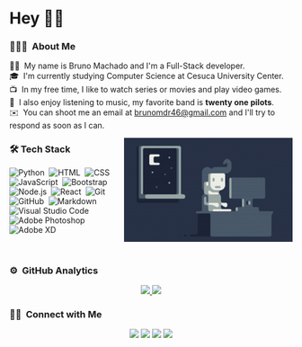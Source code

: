 # Hey 👋🏼

### 👨🏻‍💻 &nbsp;About Me

🧒🏻 &nbsp;My name is Bruno Machado and I'm a Full-Stack developer.\
🎓 &nbsp;I'm currently studying Computer Science at Cesuca University Center.\
📺 &nbsp;In my free time, I like to watch series or movies and play video games.\
🎵 &nbsp;I also enjoy listening to music, my favorite band is **twenty one pilots**.\
✉️ &nbsp;You can shoot me an email at brunomdr46@gmail.com and I'll try to respond as soon as I can.

<img alt="Night Coding" src="https://raw.githubusercontent.com/AVS1508/AVS1508/master/assets/Night-Coding.gif" align="right"/>

### 🛠️ Tech Stack

![Python](https://img.shields.io/badge/-Python-05122A?style=flat&logo=python)&nbsp;
![HTML](https://img.shields.io/badge/-HTML-05122A?style=flat&logo=html5)&nbsp;
![CSS](https://img.shields.io/badge/-CSS-05122A?style=flat&logo=css3&logoColor=1572B6)&nbsp;
![JavaScript](https://img.shields.io/badge/-JavaScript-05122A?style=flat&logo=javascript)&nbsp;
![Bootstrap](https://img.shields.io/badge/-Bootstrap-05122A?style=flat&logo=bootstrap&logoColor=563D7C)&nbsp;\
![Node.js](https://img.shields.io/badge/-Node.js-05122A?style=flat&logo=node.js)&nbsp;
![React](https://img.shields.io/badge/-React-05122A?style=flat&logo=react)&nbsp;
![Git](https://img.shields.io/badge/-Git-05122A?style=flat&logo=git)&nbsp;
![GitHub](https://img.shields.io/badge/-GitHub-05122A?style=flat&logo=github)&nbsp;
![Markdown](https://img.shields.io/badge/-Markdown-05122A?style=flat&logo=markdown)\
![Visual Studio Code](https://img.shields.io/badge/-Visual%20Studio%20Code-05122A?style=flat&logo=visual-studio-code&logoColor=007ACC)&nbsp;
![Adobe Photoshop](https://img.shields.io/badge/-Adobe%20Photoshop%20CS6-05122A?style=flat&logo=adobe-photoshop&logoColor=31A8FF)&nbsp;
![Adobe XD](https://img.shields.io/badge/-Adobe%20XD-05122A?style=flat&logo=adobe-xd&logoColor=FF61F6)&nbsp;

&nbsp;

### ⚙️ &nbsp;GitHub Analytics

<p align="center">
<a href="https://github.com/brunomdrrosa">
  <img height="180em" src="https://github-readme-streak-stats.herokuapp.com/?user=brunomdrrosa&theme=dark"/>
  <img height="180em" src="https://github-readme-stats.vercel.app/api/top-langs/?username=brunomdrrosa&layout=compact&theme=dark&hide=scss,jupyter Notebook&langs_count=6"/>
</a>
</p>

### 🤝🏻 &nbsp;Connect with Me

<p align="center">
<a href="https://www.linkedin.com/in/bruno-machado-da-rosa/"><img src="https://img.shields.io/badge/-Bruno%20Machado%20da%20Rosa-0077B5?style=flat&logo=Linkedin&logoColor=white"/></a>
<a href="mailto:brunomdr46@gmail.com"><img src="https://img.shields.io/badge/-brunomdr46@gmail.com-D14836?style=flat&logo=Gmail&logoColor=white"/></a>
<a href="https://open.spotify.com/user/zguardiian?si=5d6418942824492a"><img src="https://img.shields.io/badge/-zguardiian-000000?style=flat&logo=spotify&logoColor=1DB954"/></a>
<a href="https://steamcommunity.com/id/brunomdr"><img src="https://img.shields.io/badge/-/brunomdr-000000?style=flat&logo=steam&logoColor=white"/></a>
</p>
